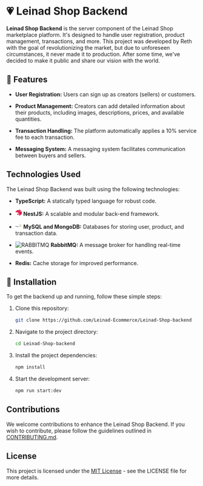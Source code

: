 # 💗 Leinad Shop Backend

**Leinad Shop Backend** is the server component of the Leinad Shop marketplace platform. It's designed to handle user registration, product management, transactions, and more. This project was developed by Reth with the goal of revolutionizing the market, but due to unforeseen circumstances, it never made it to production. After some time, we've decided to make it public and share our vision with the world.

## 🔰 Features

- **User Registration:** Users can sign up as creators (sellers) or customers.

- **Product Management:** Creators can add detailed information about their products, including images, descriptions, prices, and available quantities.

- **Transaction Handling:** The platform automatically applies a 10% service fee to each transaction.

- **Messaging System:** A messaging system facilitates communication between buyers and sellers.

## Technologies Used

The Leinad Shop Backend was built using the following technologies:

- **TypeScript:** A statically typed language for robust code.

- <img alt="NESTJS" height="17" width="17" src="https://raw.githubusercontent.com/devicons/devicon/master/icons/nestjs/nestjs-plain.svg"> **NestJS:** A scalable and modular back-end framework.

- <img alt="MYSQL" height="17" width="17" src="https://raw.githubusercontent.com/devicons/devicon/master/icons/mysql/mysql-original-wordmark.svg"> **MySQL and MongoDB:** Databases for storing user, product, and transaction data.

- <img alt="RABBITMQ" height="17" width="17" src="https://cdn.discordapp.com/attachments/1141573985331593297/1143365761306468383/image.png"> **RabbitMQ:** A message broker for handling real-time events.

- **Redis:** Cache storage for improved performance.

## 🌟 Installation

To get the backend up and running, follow these simple steps:

1. Clone this repository:

    ```bash
    git clone https://github.com/Leinad-Ecommerce/Leinad-Shop-backend
    ```

2. Navigate to the project directory:

    ```bash
    cd Leinad-Shop-backend
    ```

3. Install the project dependencies:

    ```bash
    npm install
    ```

4. Start the development server:

    ```bash
    npm run start:dev
    ```

## Contributions

We welcome contributions to enhance the Leinad Shop Backend. If you wish to contribute, please follow the guidelines outlined in [CONTRIBUTING.md](CONTRIBUTING.md).

## License

This project is licensed under the [MIT License](LICENSE) - see the LICENSE file for more details.

